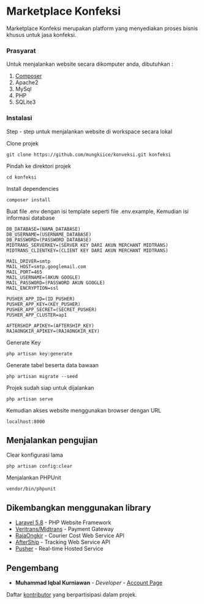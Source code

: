 # Marketplace Konfeksi

Marketplace Konfeksi merupakan platform yang menyediakan proses bisnis khusus untuk jasa konfeksi.

<!-- ## Getting Started

These instructions will get you a copy of the project up and running on your local machine for development and testing purposes. See deployment for notes on how to deploy the project on a live system. -->

### Prasyarat

Untuk menjalankan website secara dikomputer anda, dibutuhkan :
1. [Composer](https://getcomposer.org/download/)
2. Apache2
3. MySql
4. PHP
5. SQLite3

### Instalasi

Step - step untuk menjalankan website di workspace secara lokal

Clone projek

```
git clone https://github.com/mungkiice/konveksi.git konfeksi
```

Pindah ke direktori projek

```
cd konfeksi
```

Install dependencies

```
composer install
```

Buat file .env dengan isi template seperti file .env.example, Kemudian isi informasi database

```
DB_DATABASE=(NAMA_DATABASE)
DB_USERNAME=(USERNAME_DATABASE)
DB_PASSWORD=(PASSWORD_DATABASE)
MIDTRANS_SERVERKEY=(SERVER KEY DARI AKUN MERCHANT MIDTRANS)
MIDTRANS_CLIENTKEY=(CLIENT KEY DARI AKUN MERCHANT MIDTRANS)

MAIL_DRIVER=smtp
MAIL_HOST=smtp.googlemail.com
MAIL_PORT=465
MAIL_USERNAME=(AKUN GOOGLE)
MAIL_PASSWORD=(PASSWORD AKUN GOOGLE)
MAIL_ENCRYPTION=ssl

PUSHER_APP_ID=(ID_PUSHER)
PUSHER_APP_KEY=(KEY_PUSHER)
PUSHER_APP_SECRET=(SECRET_PUSHER)
PUSHER_APP_CLUSTER=ap1

AFTERSHIP_APIKEY=(AFTERSHIP_KEY)
RAJAONGKIR_APIKEY=(RAJAONGKIR_KEY)
```

Generate Key

```
php artisan key:generate
```

Generate tabel beserta data bawaan

```
php artisan migrate --seed
```

Projek sudah siap untuk dijalankan

```
php artisan serve
```

Kemudian akses website menggunakan browser dengan URL

```
localhost:8000
```

## Menjalankan pengujian

Clear konfigurasi lama

```
php artisan config:clear
```

Menjalankan PHPUnit

```
vendor/bin/phpunit
```

<!-- ### Break down into end to end tests

Explain what these tests test and why

```
Give an example
```

### And coding style tests

Explain what these tests test and why

```
Give an example
```

## Deployment

Add additional notes about how to deploy this on a live system -->

## Dikembangkan menggunakan library

* [Laravel 5.8](https://laravel.com/docs/5.8) - PHP Website Framework
* [Veritrans/Midtrans](https://docs.midtrans.com/en/welcome/index.html) - Payment Gateway
* [RajaOngkir](https://rajaongkir.com/dokumentasi) - Courier Cost Web Service API
* [AfterShip](https://www.aftership.com/) - Tracking Web Service API
* [Pusher](https://pusher.com/) - Real-time Hosted Service

<!-- ## Contributing

Please read [CONTRIBUTING.md](https://gist.github.com/PurpleBooth/b24679402957c63ec426) for details on our code of conduct, and the process for submitting pull requests to us.

## Versioning

We use [SemVer](http://semver.org/) for versioning. For the versions available, see the [tags on this repository](https://github.com/your/project/tags).  -->

## Pengembang

* **Muhammad Iqbal Kurniawan** - *Developer* - [Account Page](https://github.com/mungkiice)

Daftar [kontributor](https://github.com/mungkiice/konveksi/graphs/contributors) yang berpartisipasi dalam projek.

<!-- ## Lisensi

Projek ini dibawah lisensi MIT - lihat di [LICENSE](LICENSE) file untuk lebih jelas -->

<!-- ## Acknowledgments

* Hat tip to anyone whose code was used
* Inspiration
* etc -->
